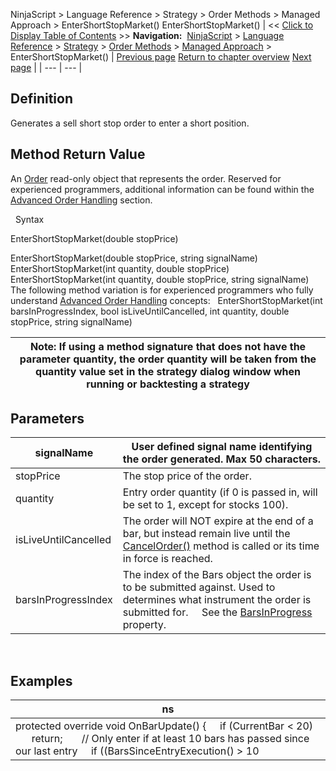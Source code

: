 ﻿
NinjaScript > Language Reference > Strategy > Order Methods > Managed Approach > EnterShortStopMarket()
EnterShortStopMarket()
| << [Click to Display Table of Contents](entershortstopmarket.md) >> **Navigation:**     [NinjaScript](ninjascript.md) > [Language Reference](language_reference_wip.md) > [Strategy](strategy.md) > [Order Methods](order_methods.md) > [Managed Approach](managed_approach.md) > EnterShortStopMarket() | [Previous page](entershortstoplimit.md) [Return to chapter overview](managed_approach.md) [Next page](exitlong.md) |
| --- | --- |
## Definition
Generates a sell short stop order to enter a short position.
 
## Method Return Value
An [Order](order.md) read-only object that represents the order. Reserved for experienced programmers, additional information can be found within the [Advanced Order Handling](advanced_order_handling.md) section.   

 
Syntax  

EnterShortStopMarket(double stopPrice)   

EnterShortStopMarket(double stopPrice, string signalName)
EnterShortStopMarket(int quantity, double stopPrice)
EnterShortStopMarket(int quantity, double stopPrice, string signalName)
 
The following method variation is for experienced programmers who fully understand [Advanced Order Handling](advanced_order_handling.md) concepts:
 
EnterShortStopMarket(int barsInProgressIndex, bool isLiveUntilCancelled, int quantity, double stopPrice, string signalName) 

| Note: If using a method signature that does not have the parameter quantity, the order quantity will be taken from the quantity value set in the strategy dialog window when running or backtesting a strategy |
| --- |
## 
## 
## Parameters
| signalName | User defined signal name identifying the order generated. Max 50 characters. |
| --- | --- |
| stopPrice | The stop price of the order. |
| quantity | Entry order quantity (if 0 is passed in, will be set to 1, except for stocks 100). |
| isLiveUntilCancelled | The order will NOT expire at the end of a bar, but instead remain live until the [CancelOrder()](managed_cancelorder.md) method is called or its time in force is reached. |
| barsInProgressIndex | The index of the Bars object the order is to be submitted against. Used to determines what instrument the order is submitted for.      See the [BarsInProgress](barsinprogress.md) property. |
 
## 
## Examples
| ns |
| --- |
| protected override void OnBarUpdate() {      if (CurrentBar < 20)          return;        // Only enter if at least 10 bars has passed since our last entry      if ((BarsSinceEntryExecution() > 10 || BarsSinceEntryExecution() == -1) && CrossAbove(SMA(10), SMA(20), 1))          EnterShortStopMarket(GetCurrentBid() - TickSize, "SMA Cross Entry"); } |
 

